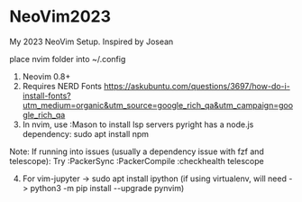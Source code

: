 # NeoVim2023
My 2023 NeoVim Setup. Inspired by Josean

place nvim folder into ~/.config

1) Neovim 0.8+
2) Requires NERD Fonts
   https://askubuntu.com/questions/3697/how-do-i-install-fonts?utm_medium=organic&utm_source=google_rich_qa&utm_campaign=google_rich_qa
3) In nvim, use :Mason to install lsp servers
  pyright has a node.js dependency: sudo apt install npm

Note: If running into issues (usually a dependency issue with fzf and telescope):
Try
:PackerSync
:PackerCompile
:checkhealth telescope

4) For vim-jupyter -> sudo apt install ipython (if using virtualenv, will need -> python3 -m pip install --upgrade pynvim)



